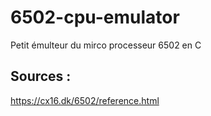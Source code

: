 # 6502-cpu-emulator
Petit émulteur du mirco processeur 6502 en C

## Sources :
https://cx16.dk/6502/reference.html
